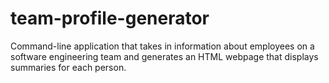 # team-profile-generator
Command-line application that takes in information about employees on a software engineering team and generates an HTML webpage that displays summaries for each person.
